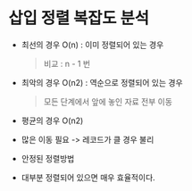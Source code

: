 # 삽입 정렬 복잡도 분석

- 최선의 경우 O(n) : 이미 정렬되어 있는 경우

    > 비교 : n - 1 번


- 최악의 경우 O(n2) : 역순으로 정렬되어 있는 경우

    > 모든 단계에서 앞에 놓인 자료 전부 이동


- 평균의 경우 O(n2)

- 많은 이동 필요 -> 레코드가 클 경우 불리

- 안정된 정렬방법

- 대부분 정렬되어 있으면 매우 효율적이다.